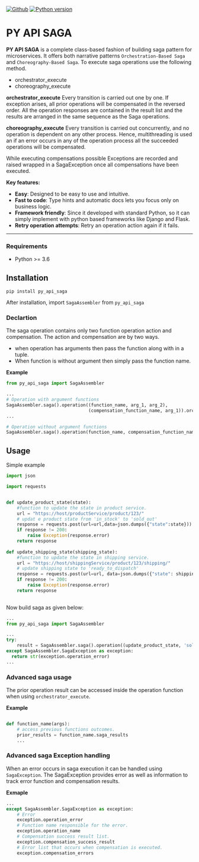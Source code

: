 [![Github](https://github.com/eadwinCode/django-ninja-extra/workflows/Test/badge.svg)](https://github.com/RupamSolanki/api-saga)
[![Python version](https://img.shields.io/pypi/pyversions/django-ninja-extra.svg)](https://www.python.org/downloads/)

# PY API SAGA

**PY API SAGA** is a complete class-based fashion of building saga pattern for microservices. It offers both narrative
patterns `Orchestration-Based Saga` and `Choreography-Based Saga`. To execute saga operations use the following method.

- orchestrator_execute
- choreography_execute

**orchestrator_execute** Every transition is carried out one by one. If exception arises, all prior operations
will be compensated in the reversed order. All the operation responses are contained in the result list and the results
are arranged in the same sequence as the Saga operations.

**choreography_execute** Every transition is carried out concurrently, and no operation is dependent on any other
process. Hence, multithreading is used an if an error occurs in any of the operation process all the succeeded
operations will be compensated.

While executing compensations possible Exceptions are recorded and raised wrapped in a SagaException once all
compensations have been executed.

**Key features:**

- **Easy**: Designed to be easy to use and intuitive.
- **Fast to code**: Type hints and automatic docs lets you focus only on business logic.
- **Framework friendly**: Since it developed with standard Python, so it can simply implement with python based
  frameworks like Django and Flask.
- **Retry operation attempts**: Retry an operation action again if it fails.

---

### Requirements

- Python >= 3.6

## Installation

```
pip install py_api_saga
```

After installation, import `SagaAssembler` from `py_api_saga`


### Declartion
The saga operation contains only two function operation action and compensation. The action and compensation are 
 by two ways.
- when operation has arguments then pass the function along with in a tuple.
- When function is without argument then simply pass the function name.

**Example**

```python
from py_api_saga import SagaAssembler

...
# Operation with argument functions 
SagaAssembler.saga().operation((function_name, arg_1, arg_2),
                               (compensation_function_name, arg_1)).orchestrator_execute()
...

# Operation without argument functions
SagaAssembler.saga().operation(function_name, compensation_function_name).orchestrator_execute()

```

## Usage

Simple example

```Python
import json

import requests


def update_product_state(state):
    #function to update the state in product service.
    url = "https://host/productService/product/123/"
    # updat e product state from 'in_stock' to 'sold_out' 
    response = requests.post(url=url,data=json.dumps({"state":state}))
    if response != 200:
        raise Exception(response.error)
    return response
    
def update_shipping_state(shipping_state):
    #function to update the state in shipping service.
    url = "https://host/shippingService/product/123/shipping/"
    # update shipping state to 'ready_to_dispatch'
    response = requests.post(url=url, data=json.dumps({"state": shipping_state}))
    if response != 200:
        raise Exception(response.error)
    return response
   

```

Now build saga as given below:

```Python
...
from py_api_saga import SagaAssembler

...
try:
    result = SagaAssembler.saga().operation((update_product_state, 'sold_out'),(update_product_state, 'in_stock')).operation((update_shipping_state, 'ready_to_dispatch')).choreography_execute()
except SagaAssembler.SagaException as exception:
  return str(exception.operation_error)
...
```

### Advanced saga usage

The prior operation result can be accessed inside the operation function when using `orchestrator_execute`.

**Example**
```python

def function_name(args):
    # access previous functions outcomes.
    prior_results = function_name.saga_results
    ...
```

### Advanced saga Exception handling

When an error occurs in saga execution it can be handled using `SagaException`. The SagaException provides error as well
as information to track error function and compensation results.

**Exmaple**
```python
...
except SagaAssembler.SagaException as exception:
    # Error
    exception.operation_error
    # Function name responsible for the error.
    exception.operation_name    
    # Compensation success result list.
    exception.compensation_success_result
    # Error list that occurs when compensation is executed.
    exception.compensation_errors                                
```

